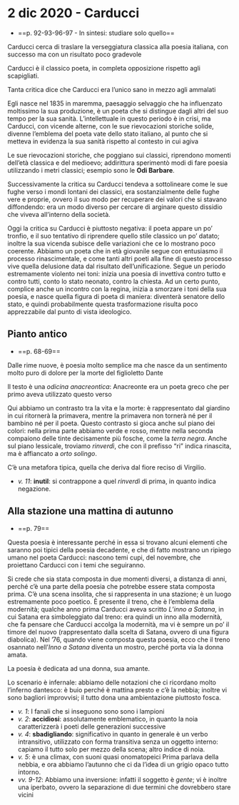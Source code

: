 # 2 dic 2020 - Carducci
*  ==p. 92-93-96-97 - In sintesi: studiare solo quello==

Carducci cerca di traslare la verseggiatura classica alla poesia italiana, con successo ma con un risultato poco gradevole

Carducci è il classico poeta, in completa opposizione rispetto agli scapigliati.

Tanta critica dice che Carducci era l’unico sano in mezzo agli ammalati

Egli nasce nel 1835 in maremma, paesaggio selvaggio che ha influenzato moltissimo la sua produzione, è un poeta che si distingue dagli altri del suo tempo per la sua sanità.
L’intellettuale in questo periodo è in crisi, ma Carducci, con vicende alterne, con le sue rievocazioni storiche solide, divenne l’emblema del poeta vate dello stato italiano, al punto che si metteva in evidenza la sua sanità rispetto al contesto in cui agiva

Le sue rievocazioni storiche,  che poggiano sui classici, riprendono momenti dell’età classica e del medioevo; addirittura sperimentò modi di fare poesia utilizzando i metri classici; esempio sono le **Odi Barbare**.

Successivamente la critica su Carducci tendeva a sottolineare come le sue fughe verso i mondi lontani dei classici, era sostanzialmente delle fughe vere e proprie, ovvero il suo modo per recuperare dei valori che si stavano diffondendo: era un modo diverso per cercare di arginare questo dissidio che viveva all’interno della società.

Oggi la critica su Carducci è piuttosto negativa: il poeta appare un po’ tronfio, e il suo tentativo di riprendere quello stile classico un po’ datato; inoltre la sua vicenda subisce delle variazioni che ce lo mostrano poco coerente.
Abbiamo un poeta che in età giovanile segue con entusiasmo il processo rinascimentale, e come tanti altri poeti alla fine di questo processo vive quella delusione data dal risultato dell’unificazione. Segue un periodo estremamente violento nei toni: inizia una poesia di invettiva contro tutto e contro tutti, conto lo stato neonato, contro la chiesta. Ad un certo punto, complice anche un incontro con la regina, inizia a smorzare i toni della sua poesia, e nasce quella figura di poeta di maniera: diventerà senatore dello stato, e quindi probabilmente questa trasformazione risulta poco apprezzabile dal punto di vista ideologico.

## Pianto antico
* ==p. 68-69==

Dalle rime nuove, è poesia molto semplice ma che nasce da un sentimento molto puro di dolore per la morte del figlioletto Dante

Il testo è una _odicina anacreontica_: Anacreonte era un poeta greco che per primo aveva utilizzato questo verso

Qui abbiamo un contrasto tra la vita e la morte: è rappresentato dal giardino in cui ritornerà la primavera, mentre la primavera non tornerà né per il bambino né per il poeta.
Questo contrasto si gioca anche sul piano dei colori: nella prima parte abbiamo verde e rosso, mentre nella seconda compaiono delle tinte decisamente più fosche, come la _terra negra_.
Anche sul piano lessicale, troviamo _rinverdì_, che con il prefisso “ri” indica rinascita, ma è affiancato a _orto solingo_.

C’è una metafora tipica, quella che deriva dal fiore reciso di Virgilio.

* _v. 11_: **inutil**: si contrappone a quel _rinverdì_ di prima, in quanto indica negazione.

## Alla stazione una mattina di autunno
* ==p. 79==

Questa poesia è interessante perché in essa si trovano alcuni elementi che saranno poi tipici della poesia decadente, e che di fatto mostrano un ripiego umano nel poeta Carducci: nascono temi cupi, del novembre, che proiettano Carducci con i temi che seguiranno.

Si crede che sia stata composta in due momenti diversi, a distanza di anni, perché c’è una parte della poesia che potrebbe essere stata composta prima.
C’è una scena insolita, che si rappresenta in una stazione; è un luogo estremamente poco poetico.
È presente il treno, che è l’emblema della modernità; qualche anno prima Carducci aveva scritto _L’inno a Satana_, in cui Satana era simboleggiato dal treno: era quindi un inno alla modernità, che fa pensare che Carducci accolga la modernità, ma vi è sempre un po’ il timore del nuovo (rappresentato dalla scelta di Satana, ovvero di una figura diabolica). Nel ’76, quando viene composta questa poesia, ecco che il treno osannato nell’_Inno a Satana_ diventa un mostro, perché porta via la donna amata.

La poesia è dedicata ad una donna, sua amante.

Lo scenario è infernale: abbiamo delle notazioni che ci ricordano molto l’inferno dantesco: è buio perché è mattina presto e c’è la nebbia; inoltre vi sono bagliori improvvisi; il tutto dona una ambientazione piuttosto fosca.

* _v. 1_: I fanali che si inseguono sono sono i lampioni
* _v. 2_: **accidiosi**: assolutamente emblematico, in quanto la noia caratterizzerà i poeti delle generazioni successive
* _v. 4_: **sbadigliando**: significativo in quanto in generale è un verbo intransitivo, utilizzato con forma transitiva senza un oggetto interno: capiamo il tutto solo per mezzo della scena; altro indice di noia.
* _v. 5_: è una climax, con suoni quasi onomatopeici
Prima parlava della nebbia, e ora abbiamo l’autunno che ci da l’idea di un grigio opaco tutto intorno.
* _vv. 9-12_: Abbiamo una inversione: infatti il soggetto è _gente_; vi è inoltre una iperbato, ovvero la separazione di due termini che dovrebbero stare vicini
